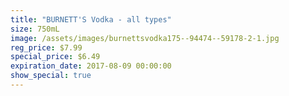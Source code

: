 ```yaml
---
title: "BURNETT'S Vodka - all types"
size: 750mL
image: /assets/images/burnettsvodka175--94474--59178-2-1.jpg
reg_price: $7.99
special_price: $6.49
expiration_date: 2017-08-09 00:00:00
show_special: true
---
```



